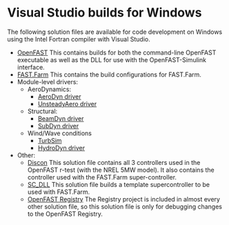 # Visual Studio builds for Windows
The following solution files are available for code development on Windows using the Intel Fortran compiler with Visual Studio.

- [OpenFAST](FAST/FAST.sln)
  This contains builds for both the command-line OpenFAST executable as well as the DLL for use with the OpenFAST-Simulink interface.
- [FAST.Farm](FAST-farm/FAST-Farm.sln)
  This contains the build configurations for FAST.Farm.
- Module-level drivers:
   - AeroDynamics:
     - [AeroDyn driver](AeroDyn/AeroDyn_Driver.sln)
     - [UnsteadyAero driver](UnsteadyAero/UnsteadyAero.sln)
   - Structural: 
     - [BeamDyn driver](BeamDyn/BeamDyn-w-registry.sln)
     - [SubDyn driver](SubDyn/SubDyn.sln)
   - Wind/Wave conditions
      - [TurbSim](TurbSim/TurbSim.sln)
      - [HydroDyn driver](HydroDyn/HydroDynDriver.sln)
- Other:
  - [Discon](Discon/Discon.sln) 
    This solution file contains all 3 controllers used in the OpenFAST r-test (with the NREL 5MW model).
    It also contains the controller used with the FAST.Farm super-controller.
  - [SC_DLL](SC_DLL.sln) This solution file builds a template supercontroller to be used with FAST.Farm.
  - [OpenFAST Registry](Registry/Registry.sln)
    The Registry project is included in almost every other solution file, so this solution file is only for debugging changes to the OpenFAST Registry.
